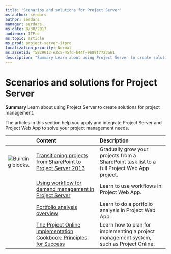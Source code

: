 ```yaml
---
title: "Scenarios and solutions for Project Server"
ms.author: serdars
author: serdars
manager: serdars
ms.date: 8/30/2017
audience: ITPro
ms.topic: article
ms.prod: project-server-itpro
localization_priority: Normal
ms.assetid: f5829613-e2c5-45fd-b44f-9b89f7723a61
description: "Summary Learn about using Project Server to create solutions for project management."
---
```


# Scenarios and solutions for Project Server
 
 **Summary** Learn about using Project Server to create solutions for project management.
  
The articles in this section help you apply and integrate Project Server and Project Web App to solve your project management needs.
  
||**Content**|**Description**|
|:-----|:-----|:-----|
|![Building blocks.](images/mod_icon_buildingblock_M.png)|[Transitioning projects from SharePoint to Project Server 2013](transitioning-projects-from-sharepoint-to-project-server-2013.md) <br/> |Gradually grow your projects from a SharePoint task list to a full Project Web App project.  <br/> |
||[Using workflow for demand management in Project Server](using-workflow-for-demand-management-in-project-server.md) <br/> |Learn to use workflows in Project Web App.  <br/> |
||[Portfolio analysis overview](portfolio-analysis-overview.md) <br/> |Learn to do a portfolio analysis in Project Web App.  <br/> |
||[The Project Online Implementation Cookbook: Principles for Success](project-online-implementation-cookbook.md) <br/> |Learn how to plan for implementing a project management system, such as Project Online.  <br/> |
   

